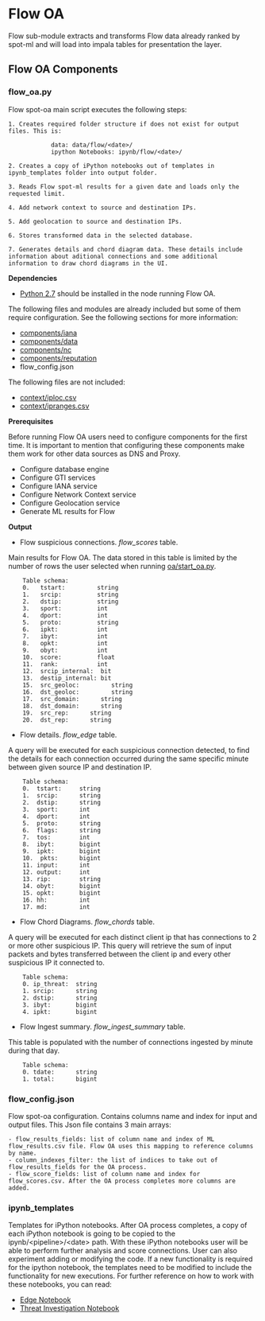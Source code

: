 # **Flow OA**
 
Flow sub-module extracts and transforms Flow data already ranked by spot-ml and will load into impala tables for presentation the layer.

## **Flow OA Components**

### flow_oa.py
Flow spot-oa main script executes the following steps:

    1. Creates required folder structure if does not exist for output files. This is: 
		
                data: data/flow/<date>/
                ipython Notebooks: ipynb/flow/<date>/

    2. Creates a copy of iPython notebooks out of templates in ipynb_templates folder into output folder.

    3. Reads Flow spot-ml results for a given date and loads only the requested limit.

    4. Add network context to source and destination IPs.

    5. Add geolocation to source and destination IPs.

    6. Stores transformed data in the selected database.

    7. Generates details and chord diagram data. These details include information about aditional connections and some additional information to draw chord diagrams in the UI.

**Dependencies**

- [Python 2.7](https://www.python.org/download/releases/2.7/) should be installed in the node running Flow OA.

The following files and modules are already included but some of them require configuration. See the following sections for more information:
- [components/iana](/spot-oa/oa/components#IANA-iana)
- [components/data](/spot-oa/oa/components#data)
- [components/nc](/spot-oa/oa/components#network-context-nc)
- [components/reputation](/spot-oa/oa/components/reputation)
- flow_config.json

The following files are not included:
- [context/iploc.csv](/spot-oa/oa/context)
- [context/ipranges.csv](/spot-oa/oa/context)

**Prerequisites**

Before running Flow OA users need to configure components for the first time. It is important to mention that configuring these components make them work for other data sources as DNS and Proxy.  

- Configure database engine
- Configure GTI services
- Configure IANA service
- Configure Network Context service
- Configure Geolocation service
- Generate ML results for Flow  

**Output**

- Flow suspicious connections. _flow\_scores_ table.  

Main results for Flow OA. The data stored in this table is limited by the number of rows the user selected when running [oa/start_oa.py](/spot-oa/oa/INSTALL.md#usage).
       
        Table schema:
        0.   tstart:         string
        1.   srcip:          string
        2.   dstip:          string
        3.   sport:          int
        4.   dport:          int
        5.   proto:          string
        6.   ipkt:           int
        7.   ibyt:           int
        8.   opkt:           int
        9.   obyt:           int
        10.  score:          float
        11.  rank:           int
        12.  srcip_internal:  bit
        13.  destip_internal: bit
        15.  src_geoloc:         string
        16.  dst_geoloc:         string
        17.  src_domain:      string
        18.  dst_domain:      string
        19.  src_rep:      string
        20.  dst_rep:      string

-  Flow details. _flow\_edge_ table.

A query will be executed for each suspicious connection detected, to find the details for each connection occurred during the same specific minute between given source IP and destination IP.

        Table schema:
        0.  tstart:     string
        1.  srcip:      string
        2.  dstip:      string
        3.  sport:      int
        4.  dport:      int
        5.  proto:      string
        6.  flags:      string
        7.  tos:        int
        8.  ibyt:       bigint
        9.  ipkt:       bigint
        10.  pkts:      bigint
        11. input:      int
        12. output:     int
        13. rip:        string
        14. obyt:       bigint
        15. opkt:       bigint
        16. hh:         int
        17. md:         int         

- Flow Chord Diagrams.  _flow\_chords_ table.

A query will be executed for each distinct client ip that has connections to 2 or more other suspicious IP. This query will retrieve the sum of input packets and bytes transferred between the client ip and every other suspicious IP it connected to.

        Table schema:
        0. ip_threat:  string
        1. srcip:      string
        2. dstip:      string
        3. ibyt:       bigint
        4. ipkt:       bigint


- Flow Ingest summary. _flow\_ingest\_summary_ table.

This table is populated with the number of connections ingested by minute during that day.

        Table schema:
        0. tdate:      string
        1. total:      bigint 


### flow_config.json

Flow spot-oa configuration. Contains columns name and index for input and output files.
This Json file contains 3 main arrays:
   
    - flow_results_fields: list of column name and index of ML flow_results.csv file. Flow OA uses this mapping to reference columns by name.
    - column_indexes_filter: the list of indices to take out of flow_results_fields for the OA process. 
    - flow_score_fields: list of column name and index for flow_scores.csv. After the OA process completes more columns are added.
    

### ipynb_templates
Templates for iPython notebooks.
After OA process completes, a copy of each iPython notebook is going to be copied to the ipynb/\<pipeline>/\<date> path. 
With these iPython notebooks user will be able to perform further analysis and score connections. User can also
experiment adding or modifying the code. 
If a new functionality is required for the ipython notebook, the templates need to be modified to include the functionality for new executions.
For further reference on how to work with these notebooks, you can read:  
- [Edge Notebook](/spot-oa/oa/flow/ipynb_templates/EdgeNotebook.md)
- [Threat Investigation Notebook](/spot-oa/oa/flow/ipynb_templates/ThreatInvestigation.md)